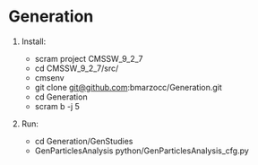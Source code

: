 # Generation

1) Install:

    * scram project CMSSW_9_2_7
    * cd CMSSW_9_2_7/src/
    * cmsenv
    * git clone  git@github.com:bmarzocc/Generation.git
    * cd Generation
    * scram b -j 5

2) Run:

    * cd Generation/GenStudies
    * GenParticlesAnalysis python/GenParticlesAnalysis_cfg.py
